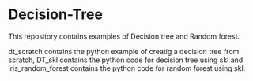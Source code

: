 # Decision-Tree

This repository contains examples of Decision tree and Random forest.

dt_scratch contains the python example of creatig a decision tree from scratch, DT_skl contains the python code for decision tree using skl and iris_random_forest contains the python code for random forest using skl.
